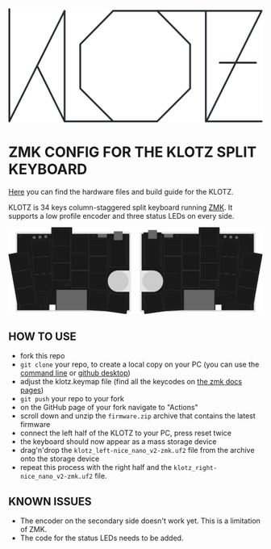 <picture>
  <source media="(prefers-color-scheme: dark)" srcset="/docs/images/KLOTZ_font_dark.svg">
  <source media="(prefers-color-scheme: light)" srcset="/docs/images/KLOTZ_font_bright.svg">
  <img alt="KLOTZ logo font" src="/docs/images/KLOTZ_font_bright.svg">
</picture>

# ZMK CONFIG FOR THE KLOTZ SPLIT KEYBOARD

[Here](https://github.com/GEIGEIGEIST/klotz) you can find the hardware files and build guide for the KLOTZ.

KLOTZ is 34 keys column-staggered split keyboard running [ZMK](https://zmk.dev/). It supports a low profile encoder and three status LEDs on every side.

![KLOTZ layout](/docs/images/KLOTZ_layout.svg)


## HOW TO USE

- fork this repo
- `git clone` your repo, to create a local copy on your PC (you can use the [command line](https://www.atlassian.com/git/tutorials) or [github desktop](https://desktop.github.com/))
- adjust the klotz.keymap file (find all the keycodes on [the zmk docs pages](https://zmk.dev/docs/codes/))
- `git push` your repo to your fork
- on the GitHub page of your fork navigate to "Actions"
- scroll down and unzip the `firmware.zip` archive that contains the latest firmware
- connect the left half of the KLOTZ to your PC, press reset twice
- the keyboard should now appear as a mass storage device
- drag'n'drop the `klotz_left-nice_nano_v2-zmk.uf2` file from the archive onto the storage device
- repeat this process with the right half and the `klotz_right-nice_nano_v2-zmk.uf2` file.


## KNOWN ISSUES

- The encoder on the secondary side doesn't work yet. This is a limitation of ZMK.
- The code for the status LEDs needs to be added.